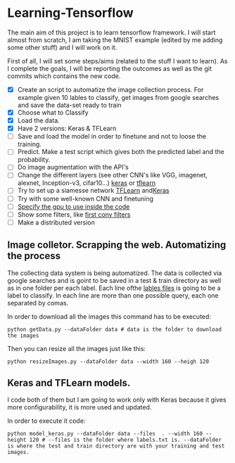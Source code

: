 # Learning-Tensorflow

The main aim of this project is to learn tensorflow framework. I will start almost from scratch, I am taking the MNIST example (edited by me adding some other stuff) and I will work on it.

First of all, I will set some steps/aims (related to the stuff I want to learn). As I complete the goals, I will be reporting the outcomes as well as the git commits which contains the new code.


- [x] Create an script to automatize the image collection process. For example given 10 lables to classify, get images from google searches and save the data-set ready to train
- [x] Choose what to Classify
- [x] Load the data.
- [x] Have 2 versions: Keras & TFLearn
- [ ] Save and load the model in order to finetune and not to loose the training.
- [ ] Predict. Make a test script which gives both the predicted label and the probability.
- [ ] Do image augmentation with the API's
- [ ] Change the different layers (see other CNN's like VGG, imagenet, alexnet, Inception-v3, cifar10...) [keras](https://github.com/fchollet/deep-learning-models) or [tflearn](https://github.com/tflearn/tflearn/tree/master/examples/images)
- [ ] Try to set up a siamesse network [TFLearn](https://github.com/tflearn/tflearn/issues/544) and[Keras](https://github.com/fchollet/keras/blob/master/examples/mnist_siamese_graph.py)
- [ ] Try with some well-known CNN and finetuning
- [ ] [Specify the gpu to use inside the code](https://www.tensorflow.org/tutorials/using_gpu)
- [ ] Show some filters, like [first conv filters](http://stackoverflow.com/questions/35759220/how-to-visualize-learned-filters-on-tensorflow)
- [ ] Make a distributed version

## Image colletor. Scrapping the web. Automatizing the process
The collecting data system is being automatized. The data is collected via google searches and is goint to be saved in a test & train directory as well as in one folder per each label. Each line ofthe [lables files](https://github.com/Shathe/Learning-Tensorflow/blob/master/labels.txt) is going to be a label to classify. In each line are more than one possible query, each one separated by comas.

In order to download all the images this command has to be executed:
```
python getData.py --dataFolder data # data is the folder to download the images
```
Then you can resize all the images just like this:
```
python resizeImages.py --dataFolder data --width 160 --heigh 120
```

## Keras and TFLearn models.

I code both of them but I am going to work only with Keras because it gives more configurability, it is more used and updated.

In order to execute it code:
```
python model_keras.py --dataFolder data --files  . --width 160 --height 120 # --files is the folder where labels.txt is. --dataFolder is where the test and train directory are with your training and test images.
```